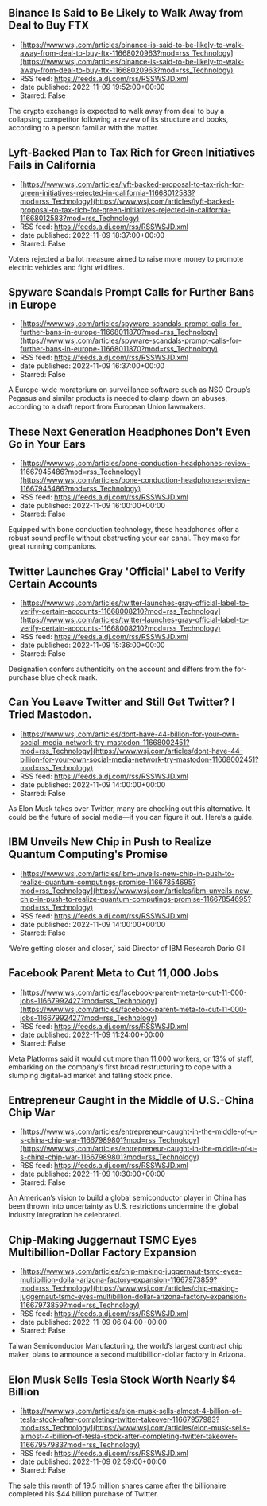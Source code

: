 ## Binance Is Said to Be Likely to Walk Away from Deal to Buy FTX
 - [https://www.wsj.com/articles/binance-is-said-to-be-likely-to-walk-away-from-deal-to-buy-ftx-11668020963?mod=rss_Technology](https://www.wsj.com/articles/binance-is-said-to-be-likely-to-walk-away-from-deal-to-buy-ftx-11668020963?mod=rss_Technology)
 - RSS feed: https://feeds.a.dj.com/rss/RSSWSJD.xml
 - date published: 2022-11-09 19:52:00+00:00
 - Starred: False

The crypto exchange is expected to walk away from deal to buy a collapsing competitor following a review of its structure and books, according to a person familiar with the matter.

## Lyft-Backed Plan to Tax Rich for Green Initiatives Fails in California
 - [https://www.wsj.com/articles/lyft-backed-proposal-to-tax-rich-for-green-initiatives-rejected-in-california-11668012583?mod=rss_Technology](https://www.wsj.com/articles/lyft-backed-proposal-to-tax-rich-for-green-initiatives-rejected-in-california-11668012583?mod=rss_Technology)
 - RSS feed: https://feeds.a.dj.com/rss/RSSWSJD.xml
 - date published: 2022-11-09 18:37:00+00:00
 - Starred: False

Voters rejected a ballot measure aimed to raise more money to promote electric vehicles and fight wildfires.

## Spyware Scandals Prompt Calls for Further Bans in Europe
 - [https://www.wsj.com/articles/spyware-scandals-prompt-calls-for-further-bans-in-europe-11668011870?mod=rss_Technology](https://www.wsj.com/articles/spyware-scandals-prompt-calls-for-further-bans-in-europe-11668011870?mod=rss_Technology)
 - RSS feed: https://feeds.a.dj.com/rss/RSSWSJD.xml
 - date published: 2022-11-09 16:37:00+00:00
 - Starred: False

A Europe-wide moratorium on surveillance software such as NSO Group’s Pegasus and similar products is needed to clamp down on abuses, according to a draft report from European Union lawmakers.

## These Next Generation Headphones Don't Even Go in Your Ears
 - [https://www.wsj.com/articles/bone-conduction-headphones-review-11667945486?mod=rss_Technology](https://www.wsj.com/articles/bone-conduction-headphones-review-11667945486?mod=rss_Technology)
 - RSS feed: https://feeds.a.dj.com/rss/RSSWSJD.xml
 - date published: 2022-11-09 16:00:00+00:00
 - Starred: False

Equipped with bone conduction technology, these headphones offer a robust sound profile without obstructing your ear canal. They make for great running companions.

## Twitter Launches Gray 'Official' Label to Verify Certain Accounts
 - [https://www.wsj.com/articles/twitter-launches-gray-official-label-to-verify-certain-accounts-11668008210?mod=rss_Technology](https://www.wsj.com/articles/twitter-launches-gray-official-label-to-verify-certain-accounts-11668008210?mod=rss_Technology)
 - RSS feed: https://feeds.a.dj.com/rss/RSSWSJD.xml
 - date published: 2022-11-09 15:36:00+00:00
 - Starred: False

Designation confers authenticity on the account and differs from the for-purchase blue check mark.

## Can You Leave Twitter and Still Get Twitter? I Tried Mastodon.
 - [https://www.wsj.com/articles/dont-have-44-billion-for-your-own-social-media-network-try-mastodon-11668002451?mod=rss_Technology](https://www.wsj.com/articles/dont-have-44-billion-for-your-own-social-media-network-try-mastodon-11668002451?mod=rss_Technology)
 - RSS feed: https://feeds.a.dj.com/rss/RSSWSJD.xml
 - date published: 2022-11-09 14:00:00+00:00
 - Starred: False

As Elon Musk takes over Twitter, many are checking out this alternative. It could be the future of social media—if you can figure it out. Here’s a guide.

## IBM Unveils New Chip in Push to Realize Quantum Computing's Promise
 - [https://www.wsj.com/articles/ibm-unveils-new-chip-in-push-to-realize-quantum-computings-promise-11667854695?mod=rss_Technology](https://www.wsj.com/articles/ibm-unveils-new-chip-in-push-to-realize-quantum-computings-promise-11667854695?mod=rss_Technology)
 - RSS feed: https://feeds.a.dj.com/rss/RSSWSJD.xml
 - date published: 2022-11-09 14:00:00+00:00
 - Starred: False

‘We’re getting closer and closer,’ said Director of IBM Research Dario Gil

## Facebook Parent Meta to Cut 11,000 Jobs
 - [https://www.wsj.com/articles/facebook-parent-meta-to-cut-11-000-jobs-11667992427?mod=rss_Technology](https://www.wsj.com/articles/facebook-parent-meta-to-cut-11-000-jobs-11667992427?mod=rss_Technology)
 - RSS feed: https://feeds.a.dj.com/rss/RSSWSJD.xml
 - date published: 2022-11-09 11:24:00+00:00
 - Starred: False

Meta Platforms said it would cut more than 11,000 workers, or 13% of staff, embarking on the company’s first broad restructuring to cope with a slumping digital-ad market and falling stock price.

## Entrepreneur Caught in the Middle of U.S.-China Chip War
 - [https://www.wsj.com/articles/entrepreneur-caught-in-the-middle-of-u-s-china-chip-war-11667989801?mod=rss_Technology](https://www.wsj.com/articles/entrepreneur-caught-in-the-middle-of-u-s-china-chip-war-11667989801?mod=rss_Technology)
 - RSS feed: https://feeds.a.dj.com/rss/RSSWSJD.xml
 - date published: 2022-11-09 10:30:00+00:00
 - Starred: False

An American’s vision to build a global semiconductor player in China has been thrown into uncertainty as U.S. restrictions undermine the global industry integration he celebrated.

## Chip-Making Juggernaut TSMC Eyes Multibillion-Dollar Factory Expansion
 - [https://www.wsj.com/articles/chip-making-juggernaut-tsmc-eyes-multibillion-dollar-arizona-factory-expansion-11667973859?mod=rss_Technology](https://www.wsj.com/articles/chip-making-juggernaut-tsmc-eyes-multibillion-dollar-arizona-factory-expansion-11667973859?mod=rss_Technology)
 - RSS feed: https://feeds.a.dj.com/rss/RSSWSJD.xml
 - date published: 2022-11-09 06:04:00+00:00
 - Starred: False

Taiwan Semiconductor Manufacturing, the world’s largest contract chip maker, plans to announce a second multibillion-dollar factory in Arizona.

## Elon Musk Sells Tesla Stock Worth Nearly $4 Billion
 - [https://www.wsj.com/articles/elon-musk-sells-almost-4-billion-of-tesla-stock-after-completing-twitter-takeover-11667957983?mod=rss_Technology](https://www.wsj.com/articles/elon-musk-sells-almost-4-billion-of-tesla-stock-after-completing-twitter-takeover-11667957983?mod=rss_Technology)
 - RSS feed: https://feeds.a.dj.com/rss/RSSWSJD.xml
 - date published: 2022-11-09 02:59:00+00:00
 - Starred: False

The sale this month of 19.5 million shares came after the billionaire completed his $44 billion purchase of Twitter.
